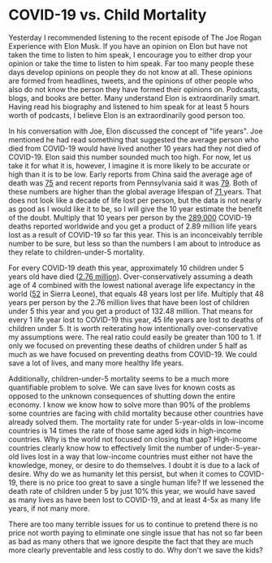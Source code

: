 # COVID-19 vs. Child Mortality

Yesterday I recommended listening to the recent episode of The Joe Rogan Experience with Elon Musk. If you have an opinion on Elon but have not taken the time to listen to him speak, I encourage you to either drop your opinion or take the time to listen to him speak. Far too many people these days develop opinions on people they do not know at all. These opinions are formed from headlines, tweets, and the opinions of other people who also do not know the person they have formed their opinions on. Podcasts, blogs, and books are better. Many understand Elon is extraordinarily smart. Having read his biography and listened to him speak for at least 5 hours worth of podcasts, I believe Elon is an extraordinarily good person too.

In his conversation with Joe, Elon discussed the concept of "life years". Joe mentioned he had read something that suggested the average person who died from COVID-19 would have lived another 10 years had they not died of COVID-19. Elon said this number sounded much too high. For now, let us take it for what it is, however, I imagine it is more likely to be accurate or high than it is to be low. Early reports from China said the average age of death was [75](https://www.worldometers.info/coronavirus/?utm_campaign=homeAdvegas1?%22) and recent reports from Pennsylvania said it was [79](https://justthenews.com/politics-policy/coronavirus/pennsylvania-covid-19-deaths-average-79-and-67-occurred-nursing-homes). Both of these numbers are higher than the global average lifespan of [71 ](https://en.wikipedia.org/wiki/List_of_countries_by_life_expectancy)years. That does not look like a decade of life lost per person, but the data is not nearly as good as I would like it to be, so I will give the 10 year estimate the benefit of the doubt. Multiply that 10 years per person by the [289,000](https://www.worldometers.info/coronavirus/) COVID-19 deaths reported worldwide and you get a product of 2.89 million life years lost as a result of COVID-19 so far this year. This is an inconceivably terrible number to be sure, but less so than the numbers I am about to introduce as they relate to children-under-5 mortality.

For every COVID-19 death this year, approximately 10 children under 5 years old have died ([2.76 million](https://www.worldometers.info/)). Over-conservatively assuming a death age of 4 combined with the lowest national average life expectancy in the world ([52](https://www.statista.com/statistics/264719/ranking-of-the-20-countries-with-the-lowest-life-expectancy/) in Sierra Leone), that equals 48 years lost per life. Multiply that 48 years per person by the 2.76 million lives that have been lost of children under 5 this year and you get a product of 132.48 million. That means for every 1 life year lost to COVID-19 this year, 45 life years are lost to deaths of children under 5. It is worth reiterating how intentionally over-conservative my assumptions were. The real ratio could easily be greater than 100 to 1. If only we focused on preventing these deaths of children under 5 half as much as we have focused on preventing deaths from COVID-19. We could save a lot of lives, and many more healthy life years.

Additionally, children-under-5 mortality seems to be a much more quantifiable problem to solve. We can save lives for known costs as opposed to the unknown consequences of shutting down the entire economy. I know we know how to solve more than 90% of the problems some countries are facing with child mortality because other countries have already solved them. The mortality rate for under 5-year-olds in low-income countries is 14 times the rate of those same aged kids in high-income countries. Why is the world not focused on closing that gap? High-income countries clearly know how to effectively limit the number of under-5-year-old lives lost in a way that low-income countries must either not have the knowledge, money, or desire to do themselves. I doubt it is due to a lack of desire. Why do we as humanity let this persist, but when it comes to COVID-19, there is no price too great to save a single human life? If we lessened the death rate of children under 5 by just 10% this year, we would have saved as many lives as have been lost to COVID-19, and at least 4-5x as many life years, if not many more.

There are too many terrible issues for us to continue to pretend there is no price not worth paying to eliminate one single issue that has not so far been as bad as many others that we ignore despite the fact that they are much more clearly preventable and less costly to do. Why don't we save the kids?
